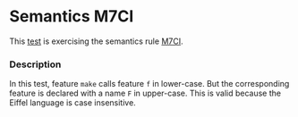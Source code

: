 # Semantics M7CI

This [test](.) is exercising the semantics rule [M7CI](../Readme.md).

### Description

In this test, feature `make` calls feature `f` in lower-case. But the corresponding feature is declared with a name `F` in upper-case. This is valid because the Eiffel language is case insensitive.
